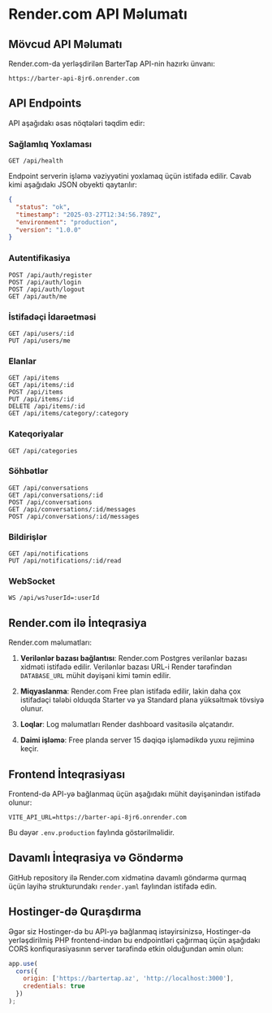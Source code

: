# Render.com API Məlumatı

## Mövcud API Məlumatı

Render.com-da yerləşdirilən BarterTap API-nin hazırkı ünvanı:

```
https://barter-api-8jr6.onrender.com
```

## API Endpoints

API aşağıdakı əsas nöqtələri təqdim edir:

### Sağlamlıq Yoxlaması
```
GET /api/health
```
Endpoint serverin işləmə vəziyyətini yoxlamaq üçün istifadə edilir. Cavab kimi aşağıdakı JSON obyekti qaytarılır:
```json
{
  "status": "ok",
  "timestamp": "2025-03-27T12:34:56.789Z",
  "environment": "production",
  "version": "1.0.0"
}
```

### Autentifikasiya
```
POST /api/auth/register
POST /api/auth/login
POST /api/auth/logout
GET /api/auth/me
```

### İstifadəçi İdarəetməsi
```
GET /api/users/:id
PUT /api/users/me
```

### Elanlar
```
GET /api/items
GET /api/items/:id
POST /api/items
PUT /api/items/:id
DELETE /api/items/:id
GET /api/items/category/:category
```

### Kateqoriyalar
```
GET /api/categories
```

### Söhbətlər
```
GET /api/conversations
GET /api/conversations/:id
POST /api/conversations
GET /api/conversations/:id/messages
POST /api/conversations/:id/messages
```

### Bildirişlər
```
GET /api/notifications
PUT /api/notifications/:id/read
```

### WebSocket
```
WS /api/ws?userId=:userId
```

## Render.com ilə İnteqrasiya

Render.com məlumatları:

1. **Verilənlər bazası bağlantısı**: Render.com Postgres verilənlər bazası xidməti istifadə edilir. Verilənlər bazası URL-i Render tərəfindən `DATABASE_URL` mühit dəyişəni kimi təmin edilir.

2. **Miqyaslanma**: Render.com Free plan istifadə edilir, lakin daha çox istifadəçi tələbi olduqda Starter və ya Standard plana yüksəltmək tövsiyə olunur.

3. **Loqlar**: Log məlumatları Render dashboard vasitəsilə əlçatandır.

4. **Daimi işləmə**: Free planda server 15 dəqiqə işləmədikdə yuxu rejiminə keçir.

## Frontend İnteqrasiyası

Frontend-də API-yə bağlanmaq üçün aşağıdakı mühit dəyişənindən istifadə olunur:

```
VITE_API_URL=https://barter-api-8jr6.onrender.com
```

Bu dəyər `.env.production` faylında göstərilməlidir.

## Davamlı İnteqrasiya və Göndərmə

GitHub repository ilə Render.com xidmətinə davamlı göndərmə qurmaq üçün layihə strukturundakı `render.yaml` faylından istifadə edin.

## Hostinger-də Quraşdırma

Əgər siz Hostinger-də bu API-yə bağlanmaq istəyirsinizsə, Hostinger-də yerləşdirilmiş PHP frontend-indən bu endpointləri çağırmaq üçün aşağıdakı CORS konfiqurasiyasının server tərəfində etkin olduğundan əmin olun:

```javascript
app.use(
  cors({
    origin: ['https://bartertap.az', 'http://localhost:3000'],
    credentials: true
  })
);
```